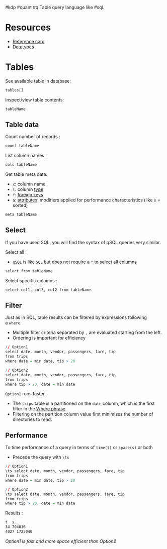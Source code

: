 #kdp #quant #q 
Table query language like #sql.

# Resources
- [Reference card](https://code.kx.com/q/ref/)
- [Datatypes](https://code.kx.com/q/ref/#datatypes)

# Tables
See available table in database:
```q
tables[]
```

Inspect/view table contents: 
```q
tableName
```

## Table data
Count number of records :
```q
count tableName
```

List column names :
```q
cols tableName
```

Get table meta data:
- `c`: column name
- `t`: column [type](https://code.kx.com/q/ref/#datatypes)
- `f`: [foreign keys](https://code.kx.com/q/wp/foreign-keys/)
- `a`: [attributes](https://code.kx.com/q/basics/syntax/#attributes): modifiers applied for performance characteristics (like `s` = sorted)
```q
meta tableName
```

## Select
If you have used SQL, you will find the syntax of qSQL queries very similar.

Select all :
- `qSQL` is like `SQL` but does not require a `*` to select all columns
```q
select from tableName
```

Select specific columns :
```q
select col1, col3, col2 from tableName
```


## Filter
Just as in SQL, table results can be filtered by expressions following a `where`. 
- Multiple filter criteria separated by `,` are evaluated starting from the left.
- Ordering is important for efficiency
```q
// Option1
select date, month, vendor, passengers, fare, tip 
from trips
where date = min date, tip > 20

// Option2
select date, month, vendor, passengers, fare, tip 
from trips 
where tip > 20, date = min date
```

`Option1` runs faster. 
- The `trips` table is a partitioned on the `date` column, which is the first filter in the [Where phrase](https://code.kx.com/q/basics/qsql/#where-phrase). 
- Filtering on the partition column value first minimizes the number of directories to read.

## Performance
To time performance of a query in terms of `time(t)` or `space(s)` or both
- Precede the query with `\ts`
```q
// Option1
\ts select date, month, vendor, passengers, fare, tip 
from trips
where date = min date, tip > 20

// Option2
\ts select date, month, vendor, passengers, fare, tip 
from trips 
where tip > 20, date = min date
```
Results :
```txt
t  s
34 794016
4027 1725040
```
_Option1 is fast and more space efficient than Option2_
